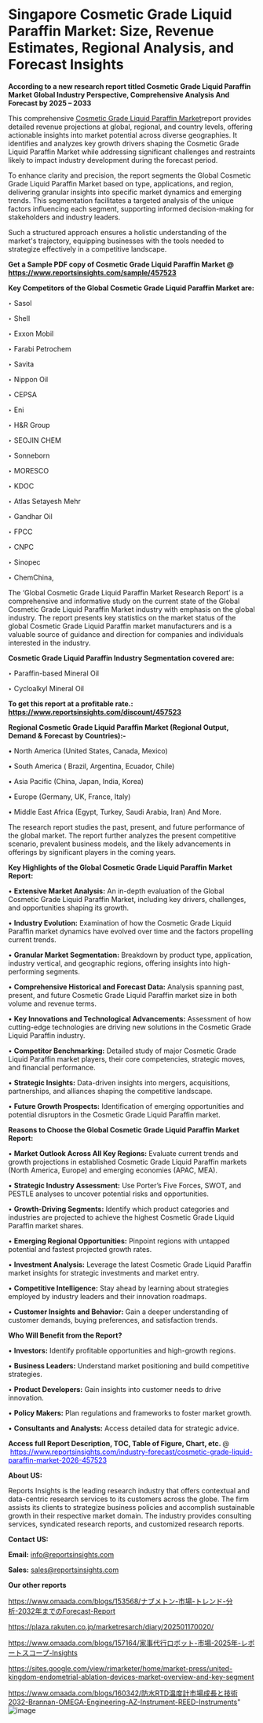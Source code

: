 # Singapore Cosmetic Grade Liquid Paraffin Market: Size, Revenue Estimates, Regional Analysis, and Forecast Insights

<strong>According to a new research report titled Cosmetic Grade Liquid Paraffin Market Global Industry Perspective, Comprehensive Analysis And Forecast by 2025 – 2033</strong>

This comprehensive <a href=https://www.reportsinsights.com/sample/457523>Cosmetic Grade Liquid Paraffin Market</a>report provides detailed revenue projections at global, regional, and country levels, offering actionable insights into market potential across diverse geographies. It identifies and analyzes key growth drivers shaping the Cosmetic Grade Liquid Paraffin Market while addressing significant challenges and restraints likely to impact industry development during the forecast period.

To enhance clarity and precision, the report segments the Global Cosmetic Grade Liquid Paraffin Market based on type, applications, and region, delivering granular insights into specific market dynamics and emerging trends. This segmentation facilitates a targeted analysis of the unique factors influencing each segment, supporting informed decision-making for stakeholders and industry leaders.

Such a structured approach ensures a holistic understanding of the market's trajectory, equipping businesses with the tools needed to strategize effectively in a competitive landscape.

<strong>Get a Sample PDF copy of Cosmetic Grade Liquid Paraffin Market </strong><strong>@<a href=https://www.reportsinsights.com/sample/457523 style=color:#0000ff;> https://www.reportsinsights.com/sample/457523</a></strong></font>

<strong>Key Competitors of the Global Cosmetic Grade Liquid Paraffin Market are:</strong>

‣ Sasol

‣ Shell

‣ Exxon Mobil

‣ Farabi Petrochem

‣ Savita

‣ Nippon Oil

‣ CEPSA

‣ Eni

‣ H&R Group

‣ SEOJIN CHEM

‣ Sonneborn

‣ MORESCO

‣ KDOC

‣ Atlas Setayesh Mehr

‣ Gandhar Oil

‣ FPCC

‣ CNPC

‣ Sinopec

‣ ChemChina,

The ‘Global Cosmetic Grade Liquid Paraffin Market Research Report’ is a comprehensive and informative study on the current state of the Global Cosmetic Grade Liquid Paraffin Market industry with emphasis on the global industry. The report presents key statistics on the market status of the global Cosmetic Grade Liquid Paraffin market manufacturers and is a valuable source of guidance and direction for companies and individuals interested in the industry.

<strong>Cosmetic Grade Liquid Paraffin Industry Segmentation covered are:</strong>

‣ Paraffin-based Mineral Oil

‣ Cycloalkyl Mineral Oil

<strong>To get this report at a profitable rate.: <a href=https://www.reportsinsights.com/discount/457523 style=color:#0000ff;>https://www.reportsinsights.com/discount/457523</a></strong></font>

<strong>Regional Cosmetic Grade Liquid Paraffin Market (Regional Output, Demand &amp; Forecast by Countries):-</strong>

• North America (United States, Canada, Mexico)

• South America ( Brazil, Argentina, Ecuador, Chile)

• Asia Pacific (China, Japan, India, Korea)

• Europe (Germany, UK, France, Italy)

• Middle East Africa (Egypt, Turkey, Saudi Arabia, Iran) And More.

The research report studies the past, present, and future performance of the global market. The report further analyzes the present competitive scenario, prevalent business models, and the likely advancements in offerings by significant players in the coming years.

<strong>Key Highlights of the Global Cosmetic Grade Liquid Paraffin Market Report:</strong>

• <strong>Extensive Market Analysis:</strong> An in-depth evaluation of the Global Cosmetic Grade Liquid Paraffin Market, including key drivers, challenges, and opportunities shaping its growth.

• <strong>Industry Evolution:</strong> Examination of how the Cosmetic Grade Liquid Paraffin market dynamics have evolved over time and the factors propelling current trends.

• <strong>Granular Market Segmentation:</strong> Breakdown by product type, application, industry vertical, and geographic regions, offering insights into high-performing segments.

• <strong>Comprehensive Historical and Forecast Data:</strong> Analysis spanning past, present, and future Cosmetic Grade Liquid Paraffin market size in both volume and revenue terms.

• <strong>Key Innovations and Technological Advancements:</strong> Assessment of how cutting-edge technologies are driving new solutions in the Cosmetic Grade Liquid Paraffin industry.

• <strong>Competitor Benchmarking:</strong> Detailed study of major Cosmetic Grade Liquid Paraffin market players, their core competencies, strategic moves, and financial performance.

• <strong>Strategic Insights:</strong> Data-driven insights into mergers, acquisitions, partnerships, and alliances shaping the competitive landscape.

• <strong>Future Growth Prospects:</strong> Identification of emerging opportunities and potential disruptors in the Cosmetic Grade Liquid Paraffin market.

<strong>Reasons to Choose the Global Cosmetic Grade Liquid Paraffin Market Report:</strong>

• <strong>Market Outlook Across All Key Regions:</strong> Evaluate current trends and growth projections in established Cosmetic Grade Liquid Paraffin markets (North America, Europe) and emerging economies (APAC, MEA).

• <strong>Strategic Industry Assessment:</strong> Use Porter’s Five Forces, SWOT, and PESTLE analyses to uncover potential risks and opportunities.

• <strong>Growth-Driving Segments:</strong> Identify which product categories and industries are projected to achieve the highest Cosmetic Grade Liquid Paraffin market shares.

• <strong>Emerging Regional Opportunities:</strong> Pinpoint regions with untapped potential and fastest projected growth rates.

• <strong>Investment Analysis:</strong> Leverage the latest Cosmetic Grade Liquid Paraffin market insights for strategic investments and market entry.

• <strong>Competitive Intelligence:</strong> Stay ahead by learning about strategies employed by industry leaders and their innovation roadmaps.

• <strong>Customer Insights and Behavior:</strong> Gain a deeper understanding of customer demands, buying preferences, and satisfaction trends.

<strong>Who Will Benefit from the Report?</strong>

• <strong>Investors:</strong> Identify profitable opportunities and high-growth regions.

• <strong>Business Leaders:</strong> Understand market positioning and build competitive strategies.

• <strong>Product Developers:</strong> Gain insights into customer needs to drive innovation.

• <strong>Policy Makers:</strong> Plan regulations and frameworks to foster market growth.

• <strong>Consultants and Analysts:</strong> Access detailed data for strategic advice.
</ul>
<strong>Access full Report Description, TOC, Table of Figure, Chart, etc. </strong>@  <a href=https://www.reportsinsights.com/industry-forecast/cosmetic-grade-liquid-paraffin-market-2026-457523 style=color:#0000ff;>https://www.reportsinsights.com/industry-forecast/cosmetic-grade-liquid-paraffin-market-2026-457523</a></font>

<strong><strong>About US</strong>:</strong>

Reports Insights is the leading research industry that offers contextual and data-centric research services to its customers across the globe. The firm assists its clients to strategize business policies and accomplish sustainable growth in their respective market domain. The industry provides consulting services, syndicated research reports, and customized research reports.

<strong>Contact US:</strong>

<p class=""""><b>Email:</b> <a href=mailto:info@reportsinsights.com>info@reportsinsights.com</a></p>
<p class=""""><b>Sales:</b> <a href=mailto:sales@reportsinsights.com>sales@reportsinsights.com</a></p>

<strong>Our other reports</strong>

<a href=https://www.omaada.com/blogs/153568/ナブメトン-市場-トレンド-分析-2032年までのForecast-Report>https://www.omaada.com/blogs/153568/ナブメトン-市場-トレンド-分析-2032年までのForecast-Report</a>

<a href=https://plaza.rakuten.co.jp/marketresarch/diary/202501170020/>https://plaza.rakuten.co.jp/marketresarch/diary/202501170020/</a>

<a href=https://www.omaada.com/blogs/157164/家事代行ロボット-市場-2025年-レポートスコープ-Insights>https://www.omaada.com/blogs/157164/家事代行ロボット-市場-2025年-レポートスコープ-Insights</a>

<a href=https://sites.google.com/view/rimarketer/home/market-press/united-kingdom-endometrial-ablation-devices-market-overview-and-key-segment>https://sites.google.com/view/rimarketer/home/market-press/united-kingdom-endometrial-ablation-devices-market-overview-and-key-segment</a>

<a href=https://www.omaada.com/blogs/160342/防水RTD温度計市場成長と技術2032-Brannan-OMEGA-Engineering-AZ-Instrument-REED-Instruments>https://www.omaada.com/blogs/160342/防水RTD温度計市場成長と技術2032-Brannan-OMEGA-Engineering-AZ-Instrument-REED-Instruments</a>"
![image](https://github.com/user-attachments/assets/7f97b6a1-e0d3-4a81-a1ae-95eb8ce944c1)
